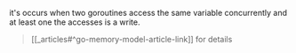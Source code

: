it's occurs when two goroutines access the same variable concurrently and at least one the accesses is a write.

> [[_articles#^go-memory-model-article-link]]  for details


